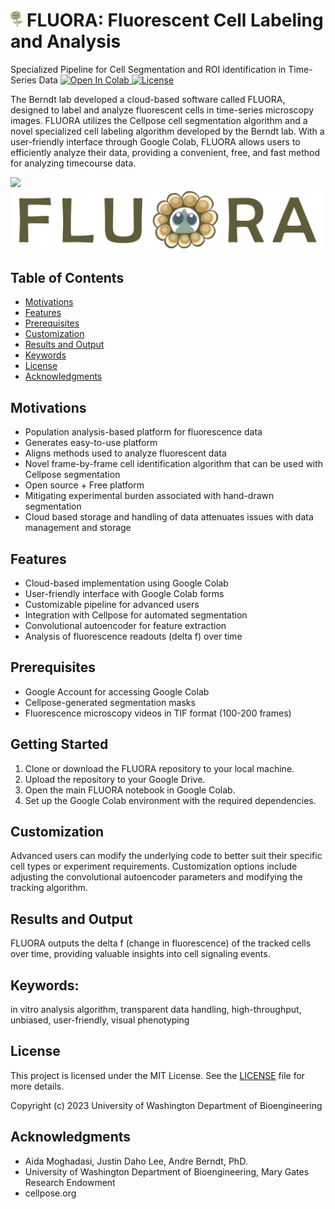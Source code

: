 <h1>
  <img src=".\logo\fluora_nobg.png" alt="Your Alt Text" height="25">
  <b>FLUORA</b>: Fluorescent Cell Labeling and Analysis
</h1>

Specialized Pipeline for Cell Segmentation and ROI identification in Time-Series Data
<a target="_blank" href="https://colab.research.google.com/github/shanizu/FLUORA/blob/dev-integration/FLUORA.ipynb">
  <img src="https://colab.research.google.com/assets/colab-badge.svg" alt="Open In Colab"/>
</a>
[![License](https://img.shields.io/badge/license-MIT-green)](./LICENSE)

The Berndt lab developed a cloud-based software called FLUORA, designed to label and analyze fluorescent cells in time-series microscopy images. FLUORA utilizes the Cellpose cell segmentation algorithm and a novel specialized cell labeling algorithm developed by the Berndt lab. With a user-friendly interface through Google Colab, FLUORA allows users to efficiently analyze their data, providing a convenient, free, and fast method for analyzing timecourse data.

<p float="left">
  <img src="https://res.cloudinary.com/apideck/image/upload/v1615737977/icons/google-colab.png" width="120" />
  <img src="./logo/fluora_with_text.png" width="500"" /> 
</p>

## Table of Contents
- [Motivations](#motivations)
- [Features](#features)
- [Prerequisites](#prerequisites)
- [Customization](#customization)
- [Results and Output](#results-and-output)
- [Keywords](#keywords)
- [License](#license)
- [Acknowledgments](#acknowledgments)

## Motivations
- Population analysis-based platform for fluorescence data
- Generates easy-to-use platform 
- Aligns methods used to analyze fluorescent data
- Novel frame-by-frame cell identification algorithm that can be used with Cellpose segmentation 
- Open source + Free platform
- Mitigating experimental burden associated with hand-drawn segmentation
- Cloud based storage and handling of data attenuates issues with data management and storage

## Features
- Cloud-based implementation using Google Colab
- User-friendly interface with Google Colab forms
- Customizable pipeline for advanced users
- Integration with Cellpose for automated segmentation
- Convolutional autoencoder for feature extraction
- Analysis of fluorescence readouts (delta f) over time

## Prerequisites
- Google Account for accessing Google Colab
- Cellpose-generated segmentation masks
- Fluorescence microscopy videos in TIF format (100-200 frames)

## Getting Started
1. Clone or download the FLUORA repository to your local machine.
2. Upload the repository to your Google Drive.
3. Open the main FLUORA notebook in Google Colab.
4. Set up the Google Colab environment with the required dependencies.

## Customization
Advanced users can modify the underlying code to better suit their specific cell types or experiment requirements. Customization options include adjusting the convolutional autoencoder parameters and modifying the tracking algorithm.

## Results and Output
FLUORA outputs the delta f (change in fluorescence) of the tracked cells over time, providing valuable insights into cell signaling events.

## Keywords: 
in vitro analysis algorithm, transparent data handling, high-throughput, unbiased, user-friendly, visual phenotyping

## License

This project is licensed under the MIT License. See the [LICENSE](LICENSE) file for more details.

Copyright (c) 2023 University of Washington Department of Bioengineering

## Acknowledgments
- Aida Moghadasi, Justin Daho Lee, Andre Berndt, PhD.
- University of Washington Department of Bioengineering, Mary Gates Research Endowment
- cellpose.org
